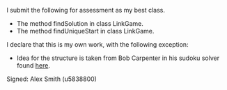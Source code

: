 I submit the following for assessment as my best class.

* The method findSolution in class LinkGame.
* The method findUniqueStart in class LinkGame.

I declare that this is my own work, with the following exception:

* Idea for the structure is taken from Bob Carpenter in his sudoku solver found [here](https://bob-carpenter.github.io/games/sudoku/java_sudoku.html). 

Signed: Alex Smith (u5838800)
